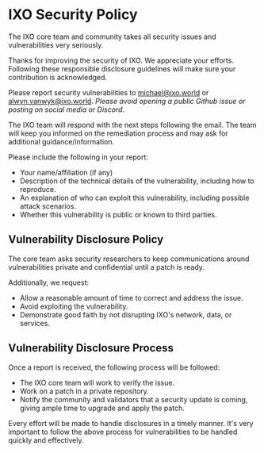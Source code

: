 # IXO Security Policy

The IXO core team and community takes all security issues and vulnerabilities very seriously.

Thanks for improving the security of IXO. We appreciate your efforts. Following these responsible disclosure guidelines will make sure your contribution is acknowledged.

Please report security vulnerabilities to <michael@ixo.world> or <alwyn.vanwyk@ixo.world>. _Please avoid opening a public Github issue or posting on social media or Discord_.

The IXO team will respond with the next steps following the email. The team will keep you informed on the remediation process and may ask for additional guidance/information.

Please include the following in your report:

- Your name/affiliation (if any)
- Description of the technical details of the vulnerability, including how to reproduce.
- An explanation of who can exploit this vulnerability, including possible attack scenarios.
- Whether this vulnerability is public or known to third parties.

## Vulnerability Disclosure Policy

The core team asks security researchers to keep communications around vulnerabilities private and confidential until a patch is ready.

Additionally, we request:

- Allow a reasonable amount of time to correct and address the issue.
- Avoid exploiting the vulnerability.
- Demonstrate good faith by not disrupting IXO's network, data, or services.

## Vulnerability Disclosure Process

Once a report is received, the following process will be followed:

- The IXO core team will work to verify the issue.
- Work on a patch in a private repository.
- Notify the community and validators that a security update is coming, giving ample time to upgrade and apply the patch.

Every effort will be made to handle disclosures in a timely manner. It's very important to follow the above process for vulnerabilities to be handled quickly and effectively.
